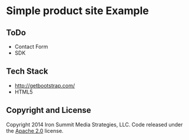 # Simple product site Example

## ToDo
* Contact Form
* SDK

## Tech Stack
* http://getbootstrap.com/
* HTML5


## Copyright and License
Copyright 2014 Iron Summit Media Strategies, LLC. Code released under the [Apache 2.0](https://github.com/IronSummitMedia/startbootstrap-stylish-portfolio/blob/gh-pages/LICENSE) license.
